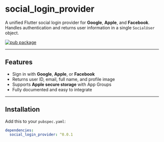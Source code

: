 # social_login_provider

A unified Flutter social login provider for **Google**, **Apple**, and **Facebook**.  
Handles authentication and returns user information in a single `SocialUser` object.

[![pub package](https://img.shields.io/pub/v/social_login_provider.svg)](https://pub.dev/packages/social_login_provider)

---

## Features

- Sign in with **Google**, **Apple**, or **Facebook**
- Returns user ID, email, full name, and profile image
- Supports **Apple secure storage** with App Groups
- Fully documented and easy to integrate

---

## Installation

Add this to your `pubspec.yaml`:

```yaml
dependencies:
  social_login_provider: ^0.0.1
```
